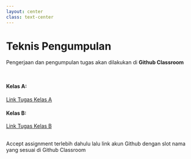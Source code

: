 ```yaml
---
layout: center
class: text-center
---
```


# Teknis Pengumpulan

Pengerjaan dan pengumpulan tugas akan dilakukan di **Github Classroom**

<div grid="~ cols-2 gap-2" style="margin-top: 48px">
  <div>

#### Kelas A:

[Link Tugas Kelas A](https://classroom.github.com/a/zG7mcFb1)

  </div>
  <div>

#### Kelas B:

[Link Tugas Kelas B](https://classroom.github.com/a/Z-vvI9mL)

  </div>
</div>

<br>
Accept assignment terlebih dahulu lalu link akun Github dengan slot nama yang sesuai di Github Classroom
